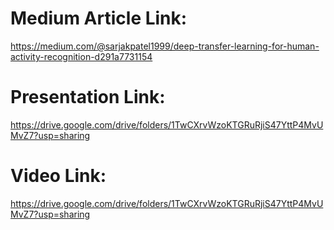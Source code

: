 # Medium Article Link:
https://medium.com/@sarjakpatel1999/deep-transfer-learning-for-human-activity-recognition-d291a7731154

# Presentation Link: 
https://drive.google.com/drive/folders/1TwCXrvWzoKTGRuRjiS47YttP4MvUMvZ7?usp=sharing

# Video Link:
https://drive.google.com/drive/folders/1TwCXrvWzoKTGRuRjiS47YttP4MvUMvZ7?usp=sharing
